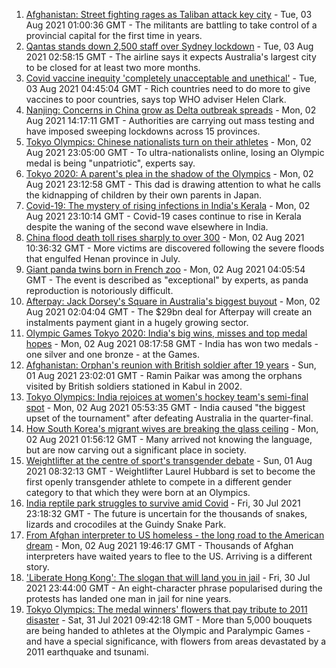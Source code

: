 1. [Afghanistan: Street fighting rages as Taliban attack key city](https://www.bbc.co.uk/news/world-asia-58051481) - Tue, 03 Aug 2021 01:00:36 GMT - The militants are battling to take control of a provincial capital for the first time in years.
2. [Qantas stands down 2,500 staff over Sydney lockdown](https://www.bbc.co.uk/news/world-australia-58066390) - Tue, 03 Aug 2021 02:58:15 GMT - The airline says it expects Australia's largest city to be closed for at least two more months.
3. [Covid vaccine inequity 'completely unacceptable and unethical'](https://www.bbc.co.uk/news/world-asia-58067686) - Tue, 03 Aug 2021 04:45:04 GMT - Rich countries need to do more to give vaccines to poor countries, says top WHO adviser Helen Clark.
4. [Nanjing: Concerns in China grow as Delta outbreak spreads](https://www.bbc.co.uk/news/world-asia-china-58052894) - Mon, 02 Aug 2021 14:17:11 GMT - Authorities are carrying out mass testing and have imposed sweeping lockdowns across 15 provinces.
5. [Tokyo Olympics: Chinese nationalists turn on their athletes](https://www.bbc.co.uk/news/world-asia-china-58024068) - Mon, 02 Aug 2021 23:05:00 GMT - To ultra-nationalists online, losing an Olympic medal is being "unpatriotic", experts say.
6. [Tokyo 2020: A parent's plea in the shadow of the Olympics](https://www.bbc.co.uk/news/world-asia-58057432) - Mon, 02 Aug 2021 23:12:58 GMT - This dad is drawing attention to what he calls the kidnapping of children by their own parents in Japan.
7. [Covid-19: The mystery of rising infections in India's Kerala](https://www.bbc.co.uk/news/world-asia-india-58054124) - Mon, 02 Aug 2021 23:10:14 GMT - Covid-19 cases continue to rise in Kerala despite the waning of the second wave elsewhere in India.
8. [China flood death toll rises sharply to over 300](https://www.bbc.co.uk/news/world-asia-china-58056667) - Mon, 02 Aug 2021 10:36:32 GMT - More victims are discovered following the severe floods that engulfed Henan province in July.
9. [Giant panda twins born in French zoo](https://www.bbc.co.uk/news/world-europe-58052139) - Mon, 02 Aug 2021 04:05:54 GMT - The event is described as "exceptional" by experts, as panda reproduction is notoriously difficult.
10. [Afterpay: Jack Dorsey's Square in Australia's biggest buyout](https://www.bbc.co.uk/news/business-58051815) - Mon, 02 Aug 2021 02:04:04 GMT - The $29bn deal for Afterpay will create an instalments payment giant in a hugely growing sector.
11. [Olympic Games Tokyo 2020: India's big wins, misses and top medal hopes](https://www.bbc.co.uk/news/world-asia-india-57913544) - Mon, 02 Aug 2021 08:17:58 GMT - India has won two medals - one silver and one bronze - at the Games.
12. [Afghanistan: Orphan's reunion with British soldier after 19 years](https://www.bbc.co.uk/news/world-asia-58028234) - Sun, 01 Aug 2021 23:02:01 GMT - Ramin Paikar was among the orphans visited by British soldiers stationed in Kabul in 2002.
13. [Tokyo Olympics: India rejoices at women's hockey team's semi-final spot](https://www.bbc.co.uk/news/world-asia-india-58025059) - Mon, 02 Aug 2021 05:53:35 GMT - India caused "the biggest upset of the tournament" after defeating Australia in the quarter-final.
14. [How South Korea's migrant wives are breaking the glass ceiling](https://www.bbc.co.uk/news/world-asia-57716704) - Mon, 02 Aug 2021 01:56:12 GMT - Many arrived not knowing the language, but are now carving out a significant place in society.
15. [Weightlifter at the centre of sport's transgender debate](https://www.bbc.co.uk/sport/olympics/57989022) - Sun, 01 Aug 2021 08:32:13 GMT - Weightlifter Laurel Hubbard is set to become the first openly transgender athlete to compete in a different gender category to that which they were born at an Olympics.
16. [India reptile park struggles to survive amid Covid](https://www.bbc.co.uk/news/world-asia-india-58025057) - Fri, 30 Jul 2021 23:18:32 GMT - The future is uncertain for the thousands of snakes, lizards and crocodiles at the Guindy Snake Park.
17. [From Afghan interpreter to US homeless - the long road to the American dream](https://www.bbc.co.uk/news/world-us-canada-58020494) - Mon, 02 Aug 2021 19:46:17 GMT - Thousands of Afghan interpreters have waited years to flee to the US. Arriving is a different story.
18. ['Liberate Hong Kong': The slogan that will land you in jail](https://www.bbc.co.uk/news/world-asia-china-58009605) - Fri, 30 Jul 2021 23:44:00 GMT - An eight-character phrase popularised during the protests has landed one man in jail for nine years.
19. [Tokyo Olympics: The medal winners' flowers that pay tribute to 2011 disaster](https://www.bbc.co.uk/sport/olympics/58038026) - Sat, 31 Jul 2021 09:42:18 GMT - More than 5,000 bouquets are being handed to athletes at the Olympic and Paralympic Games - and have a special significance, with flowers from areas devastated by a 2011 earthquake and tsunami.
